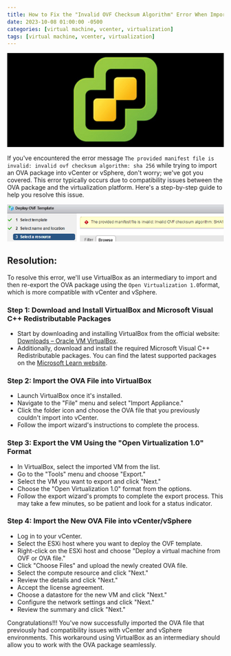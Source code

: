 ```yaml
---
title: How to Fix the "Invalid OVF Checksum Algorithm" Error When Importing an OVA Package into vCenter
date: 2023-10-08 01:00:00 -0500
categories: [virtual machine, vcenter, virtualization]
tags: [virtual machine, vcenter, virtualization]
---
```


![How to Fix the "Invalid OVF Checksum Algorithm" Error When Importing an OVA Package into vCenter](/assets/img/posts/2023/error_importing_ova_file/error_importing_ova_file1.png)


If you've encountered the error message `The provided manifest file is invalid: invalid ovf checksum algorithm: sha 256` while trying to import an OVA package into vCenter or vSphere, don't worry; we've got you covered. This error typically occurs due to compatibility issues between the OVA package and the virtualization platform. Here's a step-by-step guide to help you resolve this issue.

![How to Fix the "Invalid OVF Checksum Algorithm" Error When Importing an OVA Package into vCenter](/assets/img/posts/2023/error_importing_ova_file/error_importing_ova_file2.png)


## Resolution:

To resolve this error, we'll use VirtualBox as an intermediary to import and then re-export the OVA package using the `Open Virtualization 1.0`format, which is more compatible with vCenter and vSphere.

### Step 1: Download and Install VirtualBox and Microsoft Visual C++ Redistributable Packages

- Start by downloading and installing VirtualBox from the official website: [Downloads – Oracle VM VirtualBox](https://www.virtualbox.org/wiki/Downloads).
- Additionally, download and install the required Microsoft Visual C++ Redistributable packages. You can find the latest supported packages on the [Microsoft Learn website](https://learn.microsoft.com/en-us/cpp/windows/latest-supported-vc-redist?view=msvc-160).

### Step 2: Import the OVA File into VirtualBox

- Launch VirtualBox once it's installed.
- Navigate to the "File" menu and select "Import Appliance."
- Click the folder icon and choose the OVA file that you previously couldn't import into vCenter.
- Follow the import wizard's instructions to complete the process.

### Step 3: Export the VM Using the "Open Virtualization 1.0" Format

- In VirtualBox, select the imported VM from the list.
- Go to the "Tools" menu and choose "Export."
- Select the VM you want to export and click "Next."
- Choose the "Open Virtualization 1.0" format from the options.
- Follow the export wizard's prompts to complete the export process. This may take a few minutes, so be patient and look for a status indicator.

### Step 4: Import the New OVA File into vCenter/vSphere

- Log in to your vCenter.
- Select the ESXi host where you want to deploy the OVF template.
- Right-click on the ESXi host and choose "Deploy a virtual machine from OVF or OVA file."
- Click "Choose Files" and upload the newly created OVA file.
- Select the compute resource and click "Next."
- Review the details and click "Next."
- Accept the license agreement.
- Choose a datastore for the new VM and click "Next."
- Configure the network settings and click "Next."
- Review the summary and click "Next."

Congratulations!!! You've now successfully imported the OVA file that previously had compatibility issues with vCenter and vSphere environments. This workaround using VirtualBox as an intermediary should allow you to work with the OVA package seamlessly.








